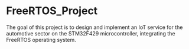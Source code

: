# FreeRTOS_Project
The goal of this project is to design and implement an IoT service for the automotive sector on the STM32F429 microcontroller, integrating the FreeRTOS operating system.
